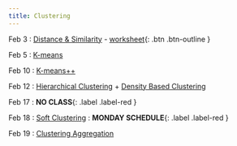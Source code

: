 ```yaml
---
title: Clustering
---
```


Feb 3 
: [Distance & Similarity](https://github.com/gallettilance/CS506-Spring2025/raw/main/lecture_03/03_Distance_&_Similarity.pdf) - [worksheet](https://github.com/gallettilance/CS506-Spring2025/blob/main/lecture_03/worksheet_03.ipynb){: .btn .btn-outline }

Feb 5 
: [K-means]()

Feb 10 
: [K-means++]()

Feb 12 
: [Hierarchical Clustering]() + [Density Based Clustering]()

Feb 17
: **NO CLASS**{: .label .label-red }

Feb 18
: [Soft Clustering]()
  : **MONDAY SCHEDULE**{: .label .label-red }

Feb 19
: [Clustering Aggregation]()
